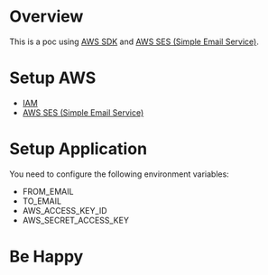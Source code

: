# Overview

This is a poc using [AWS SDK](https://aws.amazon.com/sdk-for-java/) and [AWS SES (Simple Email Service)](https://aws.amazon.com/ses/).

# Setup AWS

* [IAM](https://docs.aws.amazon.com/sdk-for-java/v1/developer-guide/setup-credentials.html)
* [AWS SES (Simple Email Service)](https://docs.aws.amazon.com/ses/latest/DeveloperGuide/sign-up-for-aws.html)

# Setup Application

You need to configure the following environment variables:

* FROM_EMAIL
* TO_EMAIL
* AWS_ACCESS_KEY_ID
* AWS_SECRET_ACCESS_KEY

# Be Happy